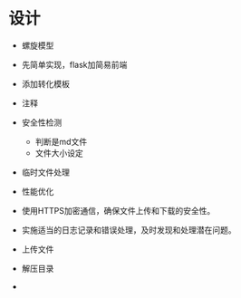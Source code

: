 # 设计
- 螺旋模型
- 先简单实现，flask加简易前端
- 添加转化模板
- 注释
- 安全性检测
	- 判断是md文件
	- 文件大小设定
- 临时文件处理
- 性能优化

- 使用HTTPS加密通信，确保文件上传和下载的安全性。
-   实施适当的日志记录和错误处理，及时发现和处理潜在问题。

- 上传文件
- 解压目录
- 
<!--stackedit_data:
eyJoaXN0b3J5IjpbLTE3MzA0NDQ4OTMsLTE5NTM4ODU5OTJdfQ
==
-->